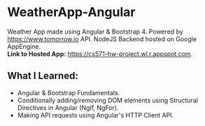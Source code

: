 # WeatherApp-Angular
Weather App made using Angular & Bootstrap 4. Powered by https://www.tomorrow.io API. NodeJS Backend hosted on Google AppEngine. \
**Link to Hosted App:** https://cs571-hw-project.wl.r.appspot.com.

## What I Learned:
* Angular & Bootstrap Fundamentals.
* Conditionally adding/removing DOM elements using Structural Directives in Angular (NgIf, NgFor).
* Making API requests using Angular's HTTP Client API. 
